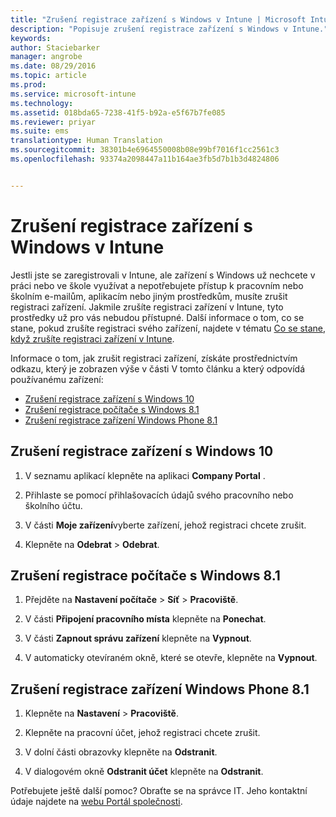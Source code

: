 ```yaml
---
title: "Zrušení registrace zařízení s Windows v Intune | Microsoft Intune"
description: "Popisuje zrušení registrace zařízení s Windows v Intune."
keywords: 
author: Staciebarker
manager: angrobe
ms.date: 08/29/2016
ms.topic: article
ms.prod: 
ms.service: microsoft-intune
ms.technology: 
ms.assetid: 018bda65-7238-41f5-b92a-e5f67b7fe085
ms.reviewer: priyar
ms.suite: ems
translationtype: Human Translation
ms.sourcegitcommit: 38301b4e6964550008b08e99bf7016f1cc2561c3
ms.openlocfilehash: 93374a2098447a11b164ae3fb5d7b1b3d4824806


---
```



# Zrušení registrace zařízení s Windows v Intune

Jestli jste se zaregistrovali v Intune, ale zařízení s Windows už nechcete v práci nebo ve škole využívat a nepotřebujete přístup k pracovním nebo školním e-mailům, aplikacím nebo jiným prostředkům, musíte zrušit registraci zařízení. Jakmile zrušíte registraci zařízení v Intune, tyto prostředky už pro vás nebudou přístupné. Další informace o tom, co se stane, pokud zrušíte registraci svého zařízení, najdete v tématu [Co se stane, když zrušíte registraci zařízení v Intune](what-happens-if-you-unenroll-your-device-from-intune-windows.md).

Informace o tom, jak zrušit registraci zařízení, získáte prostřednictvím odkazu, který je zobrazen výše v části V tomto článku a který odpovídá používanému zařízení:

-   [Zrušení registrace zařízení s Windows 10](#unenroll-your-windows-10-device)
-   [Zrušení registrace počítače s Windows 8.1](#unenroll-your-windows-8-1-computer)
-   [Zrušení registrace zařízení Windows Phone 8.1](#unenroll-your-windows-phone-8-1-device)

## Zrušení registrace zařízení s Windows 10

1.  V seznamu aplikací klepněte na aplikaci **Company Portal** .

2.  Přihlaste se pomocí přihlašovacích údajů svého pracovního nebo školního účtu.

3.  V části **Moje zařízení**vyberte zařízení, jehož registraci chcete zrušit.

4.  Klepněte na **Odebrat** &gt; **Odebrat**.

## Zrušení registrace počítače s Windows 8.1

1.  Přejděte na **Nastavení počítače** &gt; **Síť** &gt; **Pracoviště**.

2.  V části **Připojení pracovního místa** klepněte na **Ponechat**.

3.  V části **Zapnout správu zařízení** klepněte na **Vypnout**.

4.  V automaticky otevíraném okně, které se otevře, klepněte na **Vypnout**.

## Zrušení registrace zařízení Windows Phone 8.1

1.  Klepněte na **Nastavení** &gt; **Pracoviště**.

2.  Klepněte na pracovní účet, jehož registraci chcete zrušit.

3.  V dolní části obrazovky klepněte na **Odstranit**.

4.  V dialogovém okně **Odstranit účet** klepněte na **Odstranit**.

Potřebujete ještě další pomoc? Obraťte se na správce IT. Jeho kontaktní údaje najdete na [webu Portál společnosti](http://portal.manage.microsoft.com).




<!--HONumber=Aug16_HO5-->


